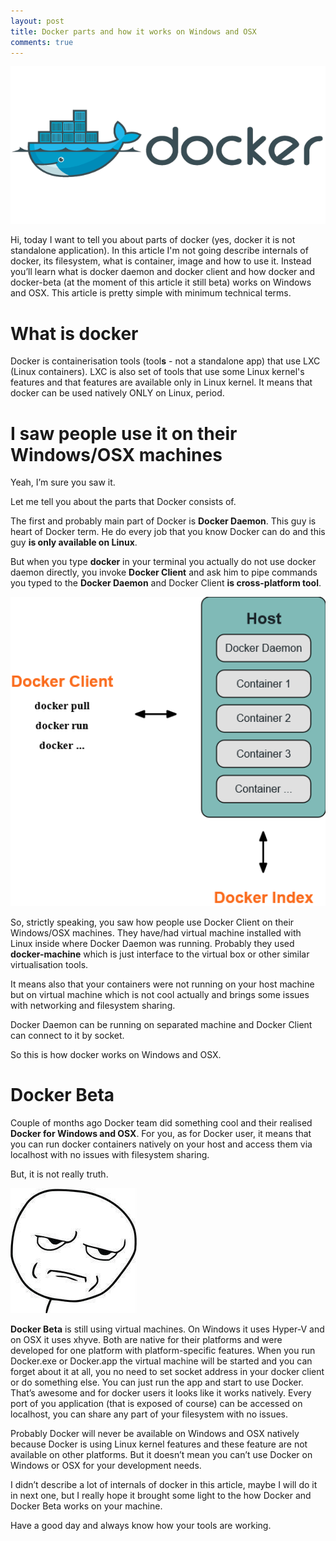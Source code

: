 ```yaml
---
layout: post
title: Docker parts and how it works on Windows and OSX
comments: true
---
```

<a target="_blank" href="/assets/img/dockerlogo.png"><img alt="fun first" src="/assets/img/dockerlogo.png" width="550px"/></a>

Hi, today I want to tell you about parts of docker (yes, docker it is not standalone application). In this article I'm not going describe internals of docker, its filesystem, what is container, image and how to use it. Instead you’ll learn what is docker daemon and docker client and how docker and docker-beta (at the moment of this article it still beta) works on Windows and OSX. This article is pretty simple with minimum technical terms.

What is docker
===============

Docker is containerisation tools (tool**s** - not a standalone app) that use LXC (Linux containers). LXC is also set of tools that use some Linux kernel's features and that features are available only in Linux kernel.
It means that docker can be used natively ONLY on Linux, period.

I saw people use it on their Windows/OSX machines
================================================

Yeah, I’m sure you saw it.

Let me tell you about the parts that Docker consists of.

The first and probably main part of Docker is **Docker Daemon**. 
This guy is heart of Docker term. He do every job that you know Docker can do
and this guy **is only available on Linux**.

But when you type **docker** in your terminal you actually do not use docker daemon directly,
you invoke **Docker Client** and ask him to pipe commands you typed to the
**Docker Daemon** and Docker Client **is cross-platform tool**.

<a target="_blank" href="/assets/img/docker-client-and-daemin.png"><img alt="fun first" src="/assets/img/docker-client-and-daemon.png" width="550px"/></a>

So, strictly speaking, you saw how people use Docker Client on their Windows/OSX machines. 
They have/had virtual machine installed with Linux inside
where Docker Daemon was running.
Probably they used **docker-machine** which is just interface to the virtual box
or other similar virtualisation tools.

It means also that your containers were not running on your host machine
but on virtual machine which is not cool actually and brings some
issues with networking and filesystem sharing.

Docker Daemon can be running on separated machine and Docker Client
can connect to it by socket.

So this is how docker works on Windows and OSX.

Docker Beta
==========

Couple of months ago Docker team did something cool and their realised
**Docker for Windows and OSX**.
For you, as for Docker user, it means that you can run docker containers
natively on your host and access them via localhost with no issues with filesystem sharing.

But, it is not really truth.

<a target="_blank" href="/assets/img/you-lied.jpg"><img alt="fun first" src="/assets/img/you-lied.jpg"/></a>

**Docker Beta** is still using virtual machines. 
On Windows it uses Hyper-V and on OSX it uses xhyve. 
Both are native for their platforms and were developed for one platform with platform-specific features.
When you run Docker.exe or Docker.app the virtual machine will be started and you can forget about it at all,
you no need to set socket address in your docker client or do something else.
You can just run the app and start to use Docker. 
That’s awesome and for docker users it looks like it works natively. 
Every port of you application (that is exposed of course)
can be accessed on localhost, you can share any part of your filesystem 
with no issues.

Probably Docker will never be available on Windows and OSX natively because Docker is using Linux kernel features and these feature are not available on other platforms. But it doesn’t mean you can’t use Docker on Windows or OSX for your development needs.

I didn’t describe a lot of internals of docker in this article, maybe I will do it in next one, but I really hope it brought some light to the how Docker and Docker Beta works on your machine.

Have a good day and always know how your tools are working.
